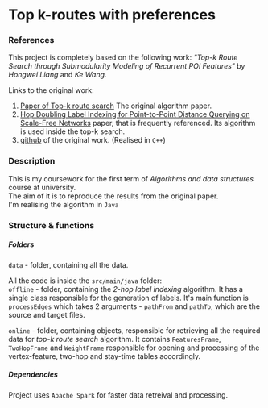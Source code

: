 # Top k-routes with preferences

### References

This project is completely based on the following work:
*"Top-k Route Search through Submodularity Modeling of Recurrent POI Features"* by *Hongwei Liang* and *Ke Wang*.

Links to the original work:  
1. [Paper of Top-k route search](https://arxiv.org/) The original algorithm paper.
2. [Hop Doubling Label Indexing for Point-to-Point Distance Querying on Scale-Free Networks](http://www.vldb.org/pvldb/vol7/p1203-jiang.pdf)
 paper, that is frequently referenced. Its algorithm is used inside the top-k search.  
3. [github](https://github.com/LazyAir/SIGIR18) of the original work. (Realised in `C++`)

### Description

This is my coursework for the first term of *Algorithms and data structures* course at university.  
The aim of it is to reproduce the results from the original paper.  
I'm realising the algorithm in `Java`

### Structure & functions
##### Folders
`data` - folder, containing all the data.

All the code is inside the `src/main/java` folder:  
`offline` - folder, containing the *2-hop label indexing* algorithm. It has a single class responsible for the generation
of labels. It's main function is `processEdges` which takes 2 arguments - `pathFrom` and `pathTo`, which are the source
and target files.  

`online` - folder, containing objects, responsible for retrieving all the required data for *top-k route search* algorithm.
It contains `FeaturesFrame`, `TwoHopFrame` and `WeightFrame` responsible for opening and processing of the
vertex-feature, two-hop and stay-time tables accordingly.

##### Dependencies
Project uses `Apache Spark` for faster data retreival and processing.
